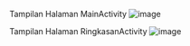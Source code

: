 Tampilan Halaman MainActivity
![image](https://github.com/user-attachments/assets/26bac031-9be2-40fa-a3c7-ecc8e37456e6)

Tampilan Halaman RingkasanActivity
![image](https://github.com/user-attachments/assets/bd2abed9-9bfc-43b1-95fd-f31da063d45e)
